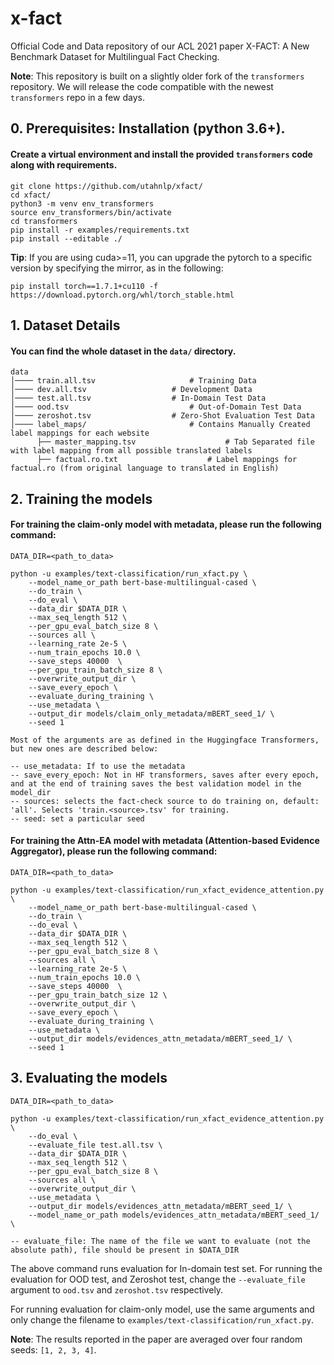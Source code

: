 # x-fact
Official Code and Data repository of our ACL 2021 paper X-FACT: A New Benchmark Dataset for Multilingual Fact Checking.

**Note**: This repository is built on a slightly older fork of the `transformers` repository. We will release the code compatible with the newest `transformers` repo in a few days.

## 0. Prerequisites: Installation (python 3.6+). 

#### Create a virtual environment and install the provided `transformers` code along with requirements.
```
git clone https://github.com/utahnlp/xfact/
cd xfact/
python3 -m venv env_transformers
source env_transformers/bin/activate
cd transformers
pip install -r examples/requirements.txt
pip install --editable ./
```
 **Tip**: If you are using cuda>=11, you can upgrade the pytorch to a specific version by specifying the mirror, as in the following:
 ```
 pip install torch==1.7.1+cu110 -f https://download.pytorch.org/whl/torch_stable.html
 ```

## 1. Dataset Details

#### You can find the whole dataset in the `data/` directory.
```
data
│──── train.all.tsv 					# Training Data
│──── dev.all.tsv 					# Development Data
│──── test.all.tsv 					# In-Domain Test Data
│──── ood.tsv 					        # Out-of-Domain Test Data
│──── zeroshot.tsv 					# Zero-Shot Evaluation Test Data
│──── label_maps/				        # Contains Manually Created label mappings for each website
      ├── master_mapping.tsv			        # Tab Separated file with label mapping from all possible translated labels 
      ├── factual.ro.txt			        # Label mappings for factual.ro (from original language to translated in English)
```

## 2. Training the models
#### For training the **claim-only** model with **metadata**, please run the following command:
```
DATA_DIR=<path_to_data>

python -u examples/text-classification/run_xfact.py \ 
	--model_name_or_path bert-base-multilingual-cased \ 
	--do_train \ 
	--do_eval \ 
	--data_dir $DATA_DIR \ 
	--max_seq_length 512 \ 
	--per_gpu_eval_batch_size 8 \ 
	--sources all \ 
	--learning_rate 2e-5 \ 
	--num_train_epochs 10.0 \ 
	--save_steps 40000  \ 
	--per_gpu_train_batch_size 8 \ 
	--overwrite_output_dir \ 
	--save_every_epoch \ 
	--evaluate_during_training \
	--use_metadata \ 
	--output_dir models/claim_only_metadata/mBERT_seed_1/ \ 
	--seed 1

Most of the arguments are as defined in the Huggingface Transformers, but new ones are described below:

-- use_metadata: If to use the metadata
-- save_every_epoch: Not in HF transformers, saves after every epoch, and at the end of training saves the best validation model in the model_dir 
-- sources: selects the fact-check source to do training on, default: 'all'. Selects 'train.<source>.tsv' for training.
-- seed: set a particular seed

```

#### For training the **Attn-EA** model with **metadata** (Attention-based Evidence Aggregator), please run the following command:
```
DATA_DIR=<path_to_data>

python -u examples/text-classification/run_xfact_evidence_attention.py \ 
	--model_name_or_path bert-base-multilingual-cased \ 
	--do_train \ 
	--do_eval \ 
	--data_dir $DATA_DIR \ 
	--max_seq_length 512 \ 
	--per_gpu_eval_batch_size 8 \ 
	--sources all \ 
	--learning_rate 2e-5 \ 
	--num_train_epochs 10.0 \ 
	--save_steps 40000  \ 
	--per_gpu_train_batch_size 12 \ 
	--overwrite_output_dir \ 
	--save_every_epoch \ 
	--evaluate_during_training \
	--use_metadata \ 
	--output_dir models/evidences_attn_metadata/mBERT_seed_1/ \ 
	--seed 1
```

## 3. Evaluating the models
```
DATA_DIR=<path_to_data>

python -u examples/text-classification/run_xfact_evidence_attention.py \ 
	--do_eval \ 
	--evaluate_file test.all.tsv \
	--data_dir $DATA_DIR \ 
	--max_seq_length 512 \ 
	--per_gpu_eval_batch_size 8 \ 
	--sources all \ 
	--overwrite_output_dir \ 
	--use_metadata \ 
	--output_dir models/evidences_attn_metadata/mBERT_seed_1/ \ 
	--model_name_or_path models/evidences_attn_metadata/mBERT_seed_1/ \ 

-- evaluate_file: The name of the file we want to evaluate (not the absolute path), file should be present in $DATA_DIR
```
The above command runs evaluation for In-domain test set. For running the evaluation for OOD test, and Zeroshot test, change the `--evaluate_file` argument to `ood.tsv` and `zeroshot.tsv` respectively.

For running evaluation for claim-only model, use the same arguments and only change the filename to 
`examples/text-classification/run_xfact.py`.

**Note**: The results reported in the paper are averaged over four random seeds: `[1, 2, 3, 4]`.
